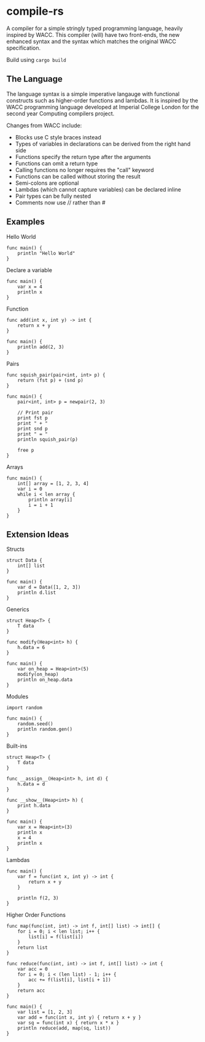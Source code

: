 compile-rs
=========

A compiler for a simple stringly typed programming language, heavily inspired by WACC. This compiler (will) have two front-ends, the new enhanced syntax and the syntax which matches the original WACC specification.

Build using `cargo build`

The Language
---------
The language syntax is a simple imperative langauge with functional constructs such as higher-order functions and lambdas. It is inspired by the WACC programming language developed at Imperial College London for the second year Computing compilers project.

Changes from WACC include:
- Blocks use C style braces instead
- Types of variables in declarations can be derived from the right hand side
- Functions specify the return type after the arguments
- Functions can omit a return type
- Calling functions no longer requires the "call" keyword
- Functions can be called without storing the result
- Semi-colons are optional
- Lambdas (which cannot capture variables) can be declared inline
- Pair types can be fully nested
- Comments now use // rather than #

Examples
---------

Hello World
```
func main() {
    println "Hello World"
}
```

Declare a variable
```
func main() {
    var x = 4
    println x
}
```

Function
```
func add(int x, int y) -> int {
    return x + y
}

func main() {
    println add(2, 3)
}
```

Pairs
```
func squish_pair(pair<int, int> p) {
    return (fst p) + (snd p)
}

func main() {
    pair<int, int> p = newpair(2, 3)

    // Print pair
    print fst p
    print " + "
    print snd p
    print " = "
    println squish_pair(p)

    free p
}
```

Arrays
```
func main() {
    int[] array = [1, 2, 3, 4]
    var i = 0
    while i < len array {
        println array[i]
        i = i + 1
    }
}
```

Extension Ideas
---------

Structs
```
struct Data {
    int[] list
}

func main() {
    var d = Data([1, 2, 3])
    println d.list
}
```

Generics
```
struct Heap<T> {
    T data
}

func modify(Heap<int> h) {
    h.data = 6
}

func main() {
    var on_heap = Heap<int>(5)
    modify(on_heap)
    println on_heap.data
}
```

Modules
```
import random

func main() {
    random.seed()
    println random.gen()
}
```

Built-ins
```
struct Heap<T> {
    T data
}

func __assign__(Heap<int> h, int d) {
    h.data = d
}

func __show__(Heap<int> h) {
    print h.data
}

func main() {
    var x = Heap<int>(3)
    println x
    x = 4
    println x
}
```

Lambdas
```
func main() {
    var f = func(int x, int y) -> int {
        return x + y
    }

    println f(2, 3)
}
```

Higher Order Functions
```
func map(func(int, int) -> int f, int[] list) -> int[] {
    for i = 0; i < len list; i++ {
        list[i] = f(list[i])
    }
    return list
}

func reduce(func(int, int) -> int f, int[] list) -> int {
    var acc = 0
    for i = 0; i < (len list) - 1; i++ {
        acc += f(list[i], list[i + 1])
    }
    return acc
}

func main() {
    var list = [1, 2, 3]
    var add = func(int x, int y) { return x + y }
    var sq = func(int x) { return x * x }
    println reduce(add, map(sq, list))
}
```
